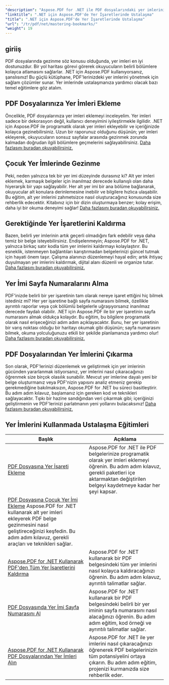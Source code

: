 ```yaml
---
"description": "Aspose.PDF for .NET ile PDF dosyalarındaki yer imlerini yönetme sanatında ustalaşın. Eğitimlerimiz, yer imlerini sorunsuz bir şekilde eklemekten kaldırmaya kadar her şeyi kapsar."
"linktitle": ".NET için Aspose.PDF'de Yer İşaretlerinde Ustalaşma"
"title": ".NET için Aspose.PDF'de Yer İşaretlerinde Ustalaşma"
"url": "/tr/pdf/net/mastering-bookmarks/"
"weight": 19
---
```


## giriiş

PDF dosyalarında gezinme söz konusu olduğunda, yer imleri en iyi dostunuzdur. Bir yol haritası görevi görerek okuyucuların belirli bölümlere kolayca atlamasını sağlarlar. .NET için Aspose.PDF kullanıyorsanız, şanslısınız! Bu güçlü kütüphane, PDF'lerinizdeki yer imlerini yönetmek için sağlam çözümler sunar. Yer imlerinde ustalaşmanıza yardımcı olacak bazı temel eğitimlere göz atalım.

## PDF Dosyalarınıza Yer İmleri Ekleme

Öncelikle, PDF dosyalarınıza yer imleri eklemeyi inceleyelim. Yer imleri sadece bir dekorasyon değil, kullanıcı deneyimini iyileştirmekle ilgilidir. .NET için Aspose.PDF ile programatik olarak yer imleri ekleyebilir ve içeriğinizde kolayca gezinebilirsiniz. Uzun bir raporunuz olduğunu düşünün; yer imleri ekleyerek, okuyucuların sonsuz sayfalar arasında gezinmek zorunda kalmadan doğrudan ilgili bölümlere geçmelerini sağlayabilirsiniz. [Daha fazlasını buradan okuyabilirsiniz.](./adding-bookmark/)

## Çocuk Yer İmlerinde Gezinme

Peki, neden yalnızca tek bir yer imi düzeyinde durasınız ki? Alt yer imleri eklemek, karmaşık belgeler için inanılmaz derecede kullanışlı olan daha hiyerarşik bir yapı sağlayabilir. Her alt yer imi bir ana bölüme bağlanarak, okuyucular alt konulara derinlemesine inebilir ve bilgilere hızlıca ulaşabilir. Bu eğitim, alt yer imlerini zahmetsizce nasıl oluşturacağınız konusunda size rehberlik edecektir. Kitabınız için bir dizin oluşturmaya benzer; kolay erişim, daha iyi bir okuma deneyimi sağlar! [Daha fazlasını buradan okuyabilirsiniz.](./adding-child-bookmark/)

## Gerektiğinde Yer İşaretlerini Kaldırma

Bazen, belirli yer imlerinin artık geçerli olmadığını fark edebilir veya daha temiz bir belge isteyebilirsiniz. Endişelenmeyin; Aspose.PDF for .NET, yalnızca birkaç satır kodla tüm yer imlerini kaldırmayı kolaylaştırır. Bu esneklik, istenmeyen bağlantıları karıştırmadan belgelerinizi güncel tutmak için hayati önem taşır. Çalışma alanınızı düzenlemeyi hayal edin; artık ihtiyaç duyulmayan yer imlerini kaldırmak, dijital alanı düzenli ve organize tutar. [Daha fazlasını buradan okuyabilirsiniz.](./remove-all-bookmarks/)

## Yer İmi Sayfa Numaralarını Alma

PDF'inizde belirli bir yer işaretinin tam olarak nereye işaret ettiğini hiç bilmek istediniz mi? Her yer işaretine bağlı sayfa numarasını bilmek, özellikle ayrıntılı raporlar veya çok bölümlü belgelerle uğraşıyorsanız inanılmaz derecede faydalı olabilir. .NET için Aspose.PDF ile bir yer işaretinin sayfa numarasını almak oldukça kolaydır. Bu eğitim, bu bilgilere programatik olarak nasıl erişeceğinizi adım adım açıklayacaktır. Bunu, her yer işaretinin bir varış noktası olduğu bir haritayı okumak gibi düşünün; sayfa numarasını bilmek, okuma yolculuğunuzu etkili bir şekilde planlamanıza yardımcı olur! [Daha fazlasını buradan okuyabilirsiniz.](./retrieve-bookmark-page-number/)

## PDF Dosyalarından Yer İmlerini Çıkarma

Son olarak, PDF'lerinizi düzenlemek ve geliştirmek için yer imlerinin gücünden yararlanmak istiyorsanız, yer imlerini nasıl çıkaracağınızı öğrenmek size birçok olasılık sunabilir. Mevcut yer imlerine dayalı yeni bir belge oluşturmanız veya PDF'nizin yapısını analiz etmeniz gerekip gerekmediğine bakılmaksızın, Aspose.PDF for .NET bu süreci basitleştirir. Bu adım adım kılavuz, başlamanız için gereken kod ve teknikleri sağlayacaktır. Tıpkı bir hazine sandığından veri çıkarmak gibi; içeriğinizi geliştirmenin ve PDF'lerinizi parlatmanın yeni yollarını bulacaksınız! [Daha fazlasını buradan okuyabilirsiniz.](./get-bookmarks-from-pdf-files/)

## Yer İmlerini Kullanmada Ustalaşma Eğitimleri
| Başlık | Açıklama |
| --- | --- | 
| [PDF Dosyasına Yer İşareti Ekleme](./adding-bookmark/) | Aspose.PDF for .NET ile PDF belgelerinize programatik olarak yer imleri eklemeyi öğrenin. Bu adım adım kılavuz, gerekli paketleri içe aktarmaktan değiştirilen belgeyi kaydetmeye kadar her şeyi kapsar.  
| [PDF Dosyasına Çocuk Yer İmi Ekleme](./adding-child-bookmark/) Aspose.PDF for .NET kullanarak alt yer imleri ekleyerek PDF belge gezinmesini nasıl geliştireceğinizi keşfedin. Bu adım adım kılavuz, gerekli araçları ve teknikleri sağlar.  
| [Aspose.PDF for .NET Kullanarak PDF'den Tüm Yer İşaretlerini Kaldırma](./remove-all-bookmarks/) | Aspose.PDF for .NET kullanarak bir PDF belgesindeki tüm yer imlerini nasıl kolayca kaldıracağınızı öğrenin. Bu adım adım kılavuz, ayrıntılı talimatlar sağlar.  
| [PDF Dosyasında Yer İmi Sayfa Numarasını Al](./retrieve-bookmark-page-number/) | Aspose.PDF for .NET kullanarak bir PDF belgesindeki belirli bir yer iminin sayfa numarasını nasıl alacağınızı öğrenin. Bu adım adım eğitim, kod örneği ve ayrıntılı talimatlar sağlar.  
| [Aspose.PDF for .NET Kullanarak PDF Dosyalarından Yer İmleri Alın](./get-bookmarks-from-pdf-files/) | Aspose.PDF for .NET ile yer imlerini nasıl çıkaracağınızı öğrenerek PDF belgelerinizin tüm potansiyelini ortaya çıkarın. Bu adım adım eğitim, projenizi kurmanızda size rehberlik eder.
